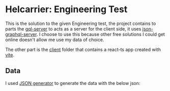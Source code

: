 # Helcarrier: Engineering Test

This is the solution to the given Engineering test, the project contains to parts the [gql-server](gql-server) to acts as a server for the client side, it uses [json-graphql-server](https://www.npmjs.com/package/json-graphql-server). I choose to use this because other free solutions I could get online doesn't allow me use my data of choice.

The other part is the [client](client/) folder that contains a react-ts app created with [vite](https://vitejs.dev/).

## Data

I used [JSON generator](https://json-generator.com/) to generate the data with the below json:

